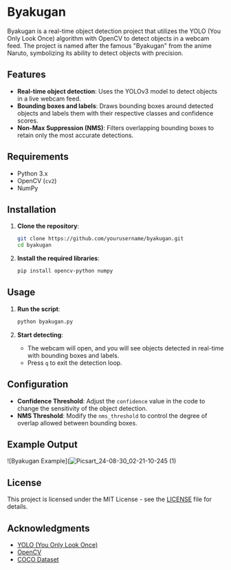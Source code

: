 # Byakugan

Byakugan is a real-time object detection project that utilizes the YOLO (You Only Look Once) algorithm with OpenCV to detect objects in a webcam feed. The project is named after the famous "Byakugan" from the anime Naruto, symbolizing its ability to detect objects with precision.

## Features

- **Real-time object detection**: Uses the YOLOv3 model to detect objects in a live webcam feed.
- **Bounding boxes and labels**: Draws bounding boxes around detected objects and labels them with their respective classes and confidence scores.
- **Non-Max Suppression (NMS)**: Filters overlapping bounding boxes to retain only the most accurate detections.

## Requirements

- Python 3.x
- OpenCV (`cv2`)
- NumPy

## Installation

1. **Clone the repository**:
    ```bash
    git clone https://github.com/yourusername/byakugan.git
    cd byakugan
    ```

2. **Install the required libraries**:
    ```bash
    pip install opencv-python numpy
    ```

## Usage

1. **Run the script**:
    ```bash
    python byakugan.py
    ```

2. **Start detecting**:
    - The webcam will open, and you will see objects detected in real-time with bounding boxes and labels.
    - Press `q` to exit the detection loop.

## Configuration

- **Confidence Threshold**: Adjust the `confidence` value in the code to change the sensitivity of the object detection.
- **NMS Threshold**: Modify the `nms_threshold` to control the degree of overlap allowed between bounding boxes.

## Example Output

![Byakugan Example](![Picsart_24-08-30_02-21-10-245 (1)](https://github.com/user-attachments/assets/853b47d3-17d8-4cca-adaa-082b38d3f52b)


## License

This project is licensed under the MIT License - see the [LICENSE](main/LICENSE) file for details.

## Acknowledgments

- [YOLO (You Only Look Once)](https://pjreddie.com/darknet/yolo/)
- [OpenCV](https://opencv.org/)
- [COCO Dataset](https://cocodataset.org/)
